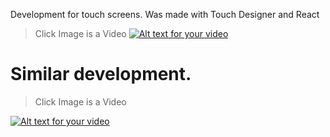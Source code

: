 Development for touch screens. Was made with Touch Designer and React

> Click Image is a Video
[![Alt text for your video](https://cocay.com.mx/wp-content/uploads/2021/02/Banxico-Mide_banner-1500x625.jpg)](https://cocay.com.mx/wp-content/uploads/2021/02/banner_banxico_mide.mp4)

# Similar development.

> Click Image is a Video

[![Alt text for your video](https://i.ytimg.com/vi/1mo1e7mn3r4/hqdefault.jpg)](https://youtu.be/1mo1e7mn3r4)

